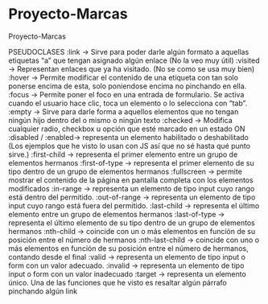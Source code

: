 # Proyecto-Marcas
Proyecto-Marcas

PSEUDOCLASES
:link → Sirve para poder darle algún formato a aquellas etiquetas “a” que tengan asignado algún enlace (No la veo muy útil) :visited → Representan enlaces que ya ha visitado. (No se como se usa muy bien)
:hover → Permite modificar el contenido de una etiqueta con tan solo ponerse encima de esta, solo poniendose encima no pinchando en ella.
:focus → Permite poner el foco en una entrada de formulario. Se activa cuando el usuario hace clic, toca un elemento o lo selecciona con “tab”.
:empty → Sirve para darle forma a aquellos elementos que no tengan ningún hijo dentro del  o mismo o ningún texto
:checked → Modifica cualquier radio, checkbox u opción que esté marcado en un estado ON
:disabled / :enabled→ representa un elemento habilitado o deshabilitado (Los ejemplos que he visto lo usan con JS así que no sé hasta qué punto sirve.)
:first-child → representa el primer elemento entre un grupo de elementos hermanos
:first-of-type → representa el primer elemento de su tipo dentro de un grupo de elementos hermanos
:fullscreen → permite mostrar el contenido de la página en pantalla completa con los elementos modificados
:in-range → representa un elemento de tipo input cuyo rango está dentro del permitido.
:out-of-range → representa un elemento de tipo input cuyo rango está fuera del permitido.
:last-child → representa el último elemento entre un grupo de elementos hermanos
:last-of-type → representa el último elemento de su tipo dentro de un grupo de elementos hermanos
:nth-child → coincide con un o más elementos en función de su posición entre el número de hermanos
:nth-last-child → coincide con uno o más elementos en función de su posición entre el número de hermanos, contando desde el final
:valid → representa un elemento de tipo input o form con un valor adecuado.
:invalid → representa un elemento de tipo input o form con un valor inadecuado
:target → representa un elemento único. Una de las funciones que he visto es resaltar algún párrafo pinchando algún link

